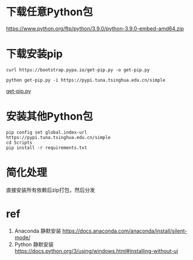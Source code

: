 # 下载任意Python包

https://www.python.org/ftp/python/3.9.0/python-3.9.0-embed-amd64.zip

# 下载安装pip

```
curl https://bootstrap.pypa.io/get-pip.py -o get-pip.py

python get-pip.py -i https://pypi.tuna.tsinghua.edu.cn/simple
```
[get-pip.py](:/92f34a44b26242029f31d9bbc9b03838)


# 安装其他Python包

```
pip config set global.index-url https://pypi.tuna.tsinghua.edu.cn/simple
cd Scripts
pip install -r requirements.txt
```

# 简化处理

直接安装所有依赖后zip打包，然后分发

#  ref
1. Anaconda 静默安装
https://docs.anaconda.com/anaconda/install/silent-mode/
2. Python 静默安装
https://docs.python.org/3/using/windows.html#installing-without-ui
